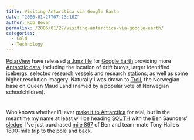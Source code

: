 ```yaml
---
title: Visiting Antarctica via Google Earth
date: "2006-01-27T07:23:10Z"
author: Rob Bevan
permalink: /2006/01/27/visiting-antarctica-via-google-earth/
categories:
  - Cold
  - Technology
---
```

[PolarView][1] have released [a .kmz file][2] for [Google Earth][3] providing more [Antarctic data][4], including the location of drift buoys, larger identified icebergs, selected research vessels and research stations, as well as some higher resolution imagery. Naturally I was drawn to [Troll][5], the Norwegian base on Queen Maud Land (named by a popular vote of Norwegian schoolchildren).

<img style="float: none; padding-bottom: 10px;"  src="/images/posts/troll.png" alt="" />

Who knows whether I&#8217;ll ever [make it to Antarctica][6] for real, but in the meantime my name at least will be heading [SOUTH][7] with the Ben Saunders&#8217; [sledge][8]. I&#8217;ve just purchased [mile 897][9] of Ben and team-mate Tony Haile&#8217;s 1800-mile trip to the pole and back.

 [1]: http://www.polarview.org/
 [2]: http://www.seaice.dk/polarview/google.s/PolarView_Antarctic_Node.kmz
 [3]: http://earth.google.com/
 [4]: http://www.seaice.dk/polarview/google.s/
 [5]: http://npolar.no/geonet/items-logistics/working_Antarctica.html
 [6]: http://www.43things.com/things/people/4279
 [7]: http://www.south.com/
 [8]: http://www.bensaunders.com/south/images/names.jpg
 [9]: http://www.bensaunders.com/south/own.htm
